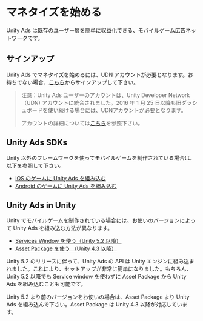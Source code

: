 # マネタイズを始める

Unity Ads は既存のユーザー層を簡単に収益化できる、モバイルゲーム広告ネットワークです。

## サインアップ
Unity Ads でマネタイズを始めるには、UDN アカウントが必要となります。お持ちでない場合、[こちら](https://accounts.unity3d.com/)からサインアップして下さい。

>注意：Unity Ads ユーザーのアカウントは、Unity Developer Network（UDN) アカウントに統合されました。2016 年 1 月 25 日以降も旧ダッシュボードを使い続ける場合には、UDNアカウントが必要となります。
>
>アカウントの詳細については[こちら]()を参照下さい。

## Unity Ads SDKs
Unity 以外のフレームワークを使ってモバイルゲームを制作されている場合は、以下を参照して下さい。

- [iOS のゲームに Unity Ads を組み込む](https://github.com/unity3d-jp/unityads-help-jp/wiki/Integration-Guide-for-iOS)
- [Android のゲームに Unity Ads を組み込む](https://github.com/unity3d-jp/unityads-help-jp/wiki/Integration-Guide-for-Android)

## Unity Ads in Unity
Unity でモバイルゲームを制作されている場合には、お使いのバージョンによって Unity Ads を組み込む方法が異なります。

- [Services Window を使う（Unity 5.2 以降）](https://github.com/unity3d-jp/unityads-help-jp/wiki/Integration-Guide-for-Unity#services-window-%E3%82%92%E4%BD%BF%E3%81%86)
- [Asset Package を使う （Unity 4.3 以降）](https://github.com/unity3d-jp/unityads-help-jp/wiki/Integration-Guide-for-Unity#asset-package-%E3%82%92%E4%BD%BF%E3%81%86)

Unity 5.2 のリリースに伴って、Unity Ads の API は Unity エンジンに組み込まれました。これにより、セットアップが非常に簡単になりました。もちろん、Unity 5.2 以降でも Service window を使わずに Asset Package から Unity Ads を組み込むことも可能です。

Unity 5.2 より前のバージョンをお使いの場合は、Asset Package より Unity Ads を組み込んで下さい。Asset Package は Unity 4.3 以降が対応しています。